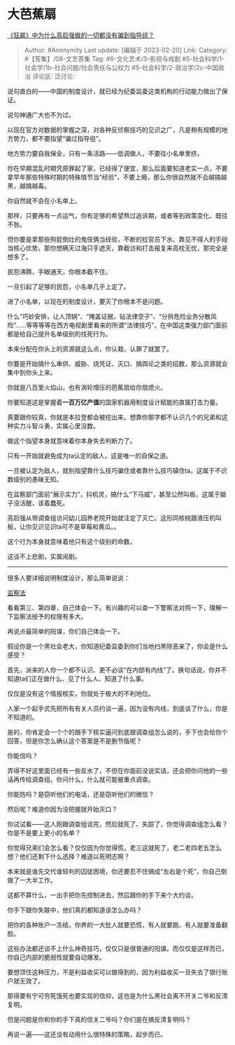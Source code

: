 # 大芭蕉扇
[《狂飙》中为什么高启强做的一切都没有骗到指导组？](https://www.zhihu.com/question/581147435/answer/2901591646)

> Author: #Anonymity
> Last update: [编辑于 2023-02-20]
> Link:
> Category: #【答集】/08-文艺答集
> Tag: #6-文化艺术/3-影视与戏剧 #5-社会科学/1-社会学/1b-社会问题/社会责任与公权力  #5-社会科学/2-政治学/2c-中国政治 
> 评论区:
> 泛讨论:

说句直白的——中国的制度设计，就已经为纪委监委这类机构的行动能力做出了保证。

说句神通广大也不为过。

以现在官方对数据的掌握之深，对各种反侦察技巧的见识之广，凡是稍有规模的地方势力，都不要指望“骗过指导组”。

地方势力要自我保全，只有一条活路——低调做人，不要往小名单里挤。

你在早期混乱时期凭原罪起了家，已经得了便宜，那么后面要知道老实一点，不要拿早年那些特殊时期的特殊情节当“经验”，不要上瘾，那么你很自然就不会越搞越黑，越搞越毒。

你自然就不会在小名单上。

那样，只要再有一点运气，你有足够的希望熬过追诉期，或者等到政策变化、既往不咎。

但你要是拿那些狗屁倒灶的鬼伎俩当经验，不断的拉官员下水、靠见不得人的手段当核心优势。那你想瞒天过海只手遮天，靠截访和打击报复来高枕无忧，那完全是想多了。

民怨沸腾，手眼通天，你根本截不住。

一旦引起了足够的民怨，小名单几乎上定了。

进了小名单，以现在的制度设计，要灭了你根本不是问题。

什么“巧妙安排，让人顶锅”、“掩盖证据，钻法律空子”、“分拆危险业务分散风险”……等等等等在西方电视剧里看来的所谓“法律技巧”，在中国这类强力部门面前都是给自己提升名单级别的找死行为。

本来分配在你头上的资源就这么点，你认栽、认罪了就罢了。

你要是开始搞什么串供、威胁、烧凭证、灭口、搞舆论之类的招数，那么资源就会集中到你头上来。

你就是八百里火焰山，也有涡轮增压的芭蕉扇给你扇熄火。

你要知道这是掌握着**一百万亿产值**的国家机器用制度设计赋能的直属打击力量。

真要跟你较真，你就是本拉登都会被挖出来。想靠你那字都不认识几个的兄弟和这种实力斗智斗勇，实属心里没数。

做这个指望本身就意味着你本身失去判断力了。

只有一开始就避免成为ta认定的敌人，这是唯一的自保之道。

一旦被认定为敌人，就别指望靠什么技巧骗住或者靠什么技巧镇住ta，这属于不识数级别的愚昧无知。

在监察部门面前“展示实力”，抖机灵，搞什么“下马威”，甚至公然叫板，这属于脑子没活醒，该着蠢死。

高启强从带调查组访问幼儿园养老院开始就注定了灭亡。这形同核桃跟液压机叫板，让你见识见识ta可不是草莓和黄瓜。。

这个行为本身就意味着他只有这个级别的命数。

这谈不上悲剧，实属闹剧。

---

很多人要详细说明制度设计，那么简单说说：

[监察法​](http://www.npc.gov.cn/npc/c30834/201803/ce9c51c278f24ebab91b2178a4498404.shtml)

看看第三、第四章，自己体会一下。有兴趣的可以查一下警察法对照一下，理解一下监察法授予的权限有多大。

再说点最简单的阳谋，你们自己体会一下。

假设你是一个黑社会老大，你知道纪委监委到你们当地扫黑除恶来了，你会是什么感受？

首先，派来的人你一个都不认识、更不必谈“在内部有内线”了。换句话说，你并不知道ta们正在做什么、见了什么人、知道了什么事。

仅仅是没有这个情报核实，你就处于极大的不利地位。

人家一个起手式先把所有有关人员约谈一遍，因为没有内线，到底谈了什么，你是不知道的。

是的，你肯定会一个个的跟手下核实逼问到底跟调查组怎么说的，手下也会给你个回答，但是你怎么确认这个答案是不是删节版呢？

你能信吗？

弄得不好这里面已经有一些反水了，不但在你面前没说实话，还会把你问他的一些话再传给调查组。你问什么，什么就可能被重点调查。

你能防吗？是窃听他们的电话，还是窃听他们的微信？

然后呢？难道你因为没把握就开始灭口？

你试试看——这人刚跟调查组谈完，然后就死了、失踪了，你觉得调查组怎么看？你是不是要上更小的名单？

你觉得兄弟们会怎么看？仅仅因为你觉得慌，老三这就死了，老二老四老五怎么想？他们还剩下什么选择？难道以死明志啊？

本来就是谁先交代谁轻判的囚徒困境，你还要忍不住搞成“左右是个死”，你自己倒做了一大半工作。

这都不算什么，一出手把你先控制进去，然后跟你的手下来个大约谈。

你手下跟你失联中，他们真的都知道该怎么办吗？

把你的各种账户一冻结，你养的一大批人就要恐慌，有人就要跑、有人就要准备翻脸。

这些办法都还谈不上什么神奇技巧，仅仅只是很普通的阳谋。而仅仅是这样而已，你自己内部的脆弱性就要自动爆发。

要想顶住这种压力，不是利益收买可以做得到的，因为利益收买一旦失去了银行账户就无效了。

那得要有宁可穷死饿死也要实现的信仰，这也是为什么黑社会离不开关二爷和反清复明。

但是问题是你和你的手下真的信关二爷吗？你们是在搞反清复明吗？

再说一遍——这还没有动用什么很特殊的策略，起步而已。
